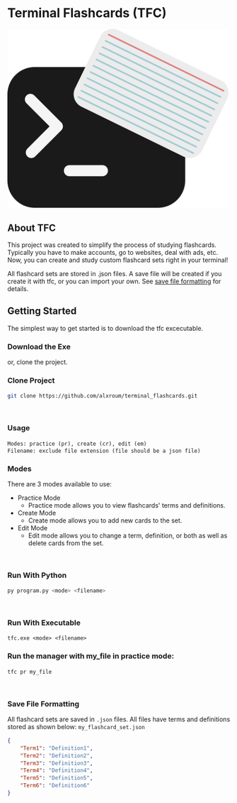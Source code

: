 # <b>Terminal Flashcards (TFC)</b>

<img src="graphics/updated_icon.png" alt="terminal flashcards logo" width="500" title="terminal flashcards logo"> 

<br>

## <b>About TFC</b>
This project was created to simplify the process of studying flashcards. Typically you have to make accounts, go to websites, deal with ads, etc. Now, you can create and study custom flashcard sets right in your terminal!

All flashcard sets are stored in .json files. A save file will be created if you create it with tfc, or you can import your own. See [save file formatting](#file_formatting) for details.
<br>

## <b>Getting Started</b>

The simplest way to get started is to download the tfc excecutable.

### <b>Download the Exe</b>

or, clone the project.

### <b>Clone Project</b>
```sh
git clone https://github.com/alxroum/terminal_flashcards.git
```
<br>

### <b>Usage</b>
```
Modes: practice (pr), create (cr), edit (em)
Filename: exclude file extension (file should be a json file)
```
### <b>Modes</b>

There are 3 modes available to use:
- Practice Mode
    - Practice mode allows you to view flashcards' terms and definitions.
- Create Mode
    - Create mode allows you to add new cards to the set.
- Edit Mode
    - Edit mode allows you to change a term, definition, or both as well as delete cards from the set.

<br>

### <b>Run With Python</b>
```sh
py program.py <mode> <filename>
``` 
<br>

### <b>Run With Executable</b>
```
tfc.exe <mode> <filename>
```
### <b>Run the manager with my_file in practice mode:</b>
```sh
tfc pr my_file
```

<br>

<a name="file_formatting"></a>
### <b>Save File Formatting</b>

All flashcard sets are saved in ```.json``` files. All files have terms and definitions stored as shown below:
```my_flashcard_set.json```
``` json
{
    "Term1": "Definition1",
    "Term2": "Definition2",
    "Term3": "Definition3",
    "Term4": "Definition4",
    "Term5": "Definition5",
    "Term6": "Definition6"
}
```
<br>
